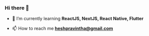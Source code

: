 ### Hi there 👋


- 🌱 I’m currently learning **ReactJS, NextJS, React Native, Flutter**

- 📫 How to reach me **heshpravintha@gmail.com**

